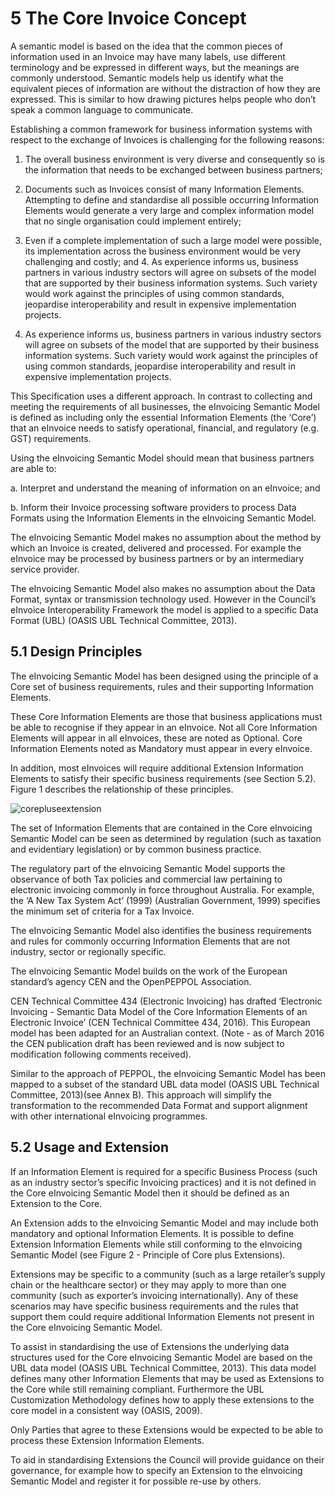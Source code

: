 # 5 The Core Invoice Concept 

A semantic model is based on the idea that the common pieces of information used in an Invoice may have many labels, use different terminology and be expressed in different ways, but the meanings are commonly understood. Semantic models help us identify what the equivalent pieces of information are without the distraction of how they are expressed. This is similar to how drawing pictures helps people who don’t speak a common language to communicate. 

Establishing a common framework for business information systems with respect to the exchange of Invoices is challenging for the following reasons: 

   1. The overall business environment is very diverse and consequently so is the information that needs to be exchanged between business partners; 

   2. Documents such as Invoices consist of many Information Elements. Attempting to define and standardise all possible occurring Information Elements would generate a very large and complex information model that no single organisation could implement entirely; 
   
   3. Even if a complete implementation of such a large model were possible, its implementation across the business environment would be very challenging and costly; and 4. As experience informs us, business partners in various industry sectors will agree on subsets of the model that are supported by their business information systems. Such variety would work against the principles of using common standards, jeopardise interoperability and result in expensive implementation projects. 
   
   4. As experience informs us, business partners in various industry sectors will agree on subsets of the model that are supported by their business information systems. Such variety would work against the principles of using common standards, jeopardise interoperability and result in expensive implementation projects. 

This Specification uses a different approach. In contrast to collecting and meeting the requirements of all businesses, the eInvoicing Semantic Model is defined as including only the essential Information Elements (the ‘Core’) that an eInvoice needs to satisfy operational, financial, and regulatory (e.g. GST) requirements. 

Using the eInvoicing Semantic Model should mean that business partners are able to: 

   a. Interpret and understand the meaning of information on an eInvoice; and 

   b. Inform their Invoice processing software providers to process Data Formats using the Information Elements in the eInvoicing Semantic Model. 


The eInvoicing Semantic Model makes no assumption about the method by which an Invoice is created, delivered and processed. For example the eInvoice may be processed by business partners or by an intermediary service provider. 

The eInvoicing Semantic Model also makes no assumption about the Data Format, syntax or transmission technology used. However in the Council’s eInvoice Interoperability Framework the model is applied to a specific Data Format (UBL) (OASIS UBL Technical Committee, 2013). 

## 5.1 Design Principles 

The eInvoicing Semantic Model has been designed using the principle of a Core set of business requirements, rules and their supporting Information Elements. 

These Core Information Elements are those that business applications must be able to recognise if they appear in an eInvoice. Not all Core Information Elements will appear in all eInvoices, these are noted as Optional. Core Information Elements noted as Mandatory must appear in every eInvoice. 

In addition, most eInvoices will require additional Extension Information Elements to satisfy their specific business requirements (see Section 5.2). Figure 1 describes the relationship of these principles. 

![corepluseextension]()

The set of Information Elements that are contained in the Core eInvoicing Semantic Model can be seen as determined by regulation (such as taxation and evidentiary legislation) or by common business practice. 

The regulatory part of the eInvoicing Semantic Model supports the observance of both Tax policies and commercial law pertaining to electronic invoicing commonly in force throughout Australia. For example, the ‘A New Tax System Act’ (1999) (Australian Government, 1999) specifies the minimum set of criteria for a Tax Invoice. 

The eInvoicing Semantic Model also identifies the business requirements and rules for commonly occurring Information Elements that are not industry, sector or regionally specific. 

The eInvoicing Semantic Model builds on the work of the European standard’s agency CEN and the OpenPEPPOL Association. 

CEN Technical Committee 434 (Electronic Invoicing) has drafted ‘Electronic Invoicing - Semantic Data Model of the Core Information Elements of an Electronic Invoice’ (CEN Technical Committee 434, 2016). This European model has been adapted for an Australian context. (Note - as of March 2016 the CEN publication draft has been reviewed and is now subject to modification following comments received). 

Similar to the approach of PEPPOL, the eInvoicing Semantic Model has been mapped to a subset of the standard UBL data model (OASIS UBL Technical Committee, 2013)(see Annex B). This approach will simplify the transformation to the recommended Data Format and support alignment with other international eInvoicing programmes. 

## 5.2 Usage and Extension 

If an Information Element is required for a specific Business Process (such as an industry sector’s specific Invoicing practices) and it is not defined in the Core eInvoicing Semantic Model then it should be defined as an Extension to the Core. 

An Extension adds to the eInvoicing Semantic Model and may include both mandatory and optional Information Elements. It is possible to define Extension Information Elements while still conforming to the eInvoicing Semantic Model (see Figure 2 - Principle of Core plus Extensions). 

Extensions may be specific to a community (such as a large retailer’s supply chain or the healthcare sector) or they may apply to more than one community (such as exporter’s invoicing internationally). Any of these scenarios may have specific business requirements and the rules that support them could require additional Information Elements not present in the Core eInvoicing Semantic Model. 

To assist in standardising the use of Extensions the underlying data structures used for the Core eInvoicing Semantic Model are based on the UBL data model (OASIS UBL Technical Committee, 2013). This data model defines many other Information Elements that may be used as Extensions to the Core while still remaining compliant. Furthermore the UBL Customization Methodology defines how to apply these extensions to the core model in a consistent way (OASIS, 2009). 

Only Parties that agree to these Extensions would be expected to be able to process these Extension Information Elements. 

To aid in standardising Extensions the Council will provide guidance on their governance, for example how to specify an Extension to the eInvoicing Semantic Model and register it for possible re-use by others. 

